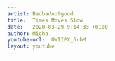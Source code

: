 ```yaml
---
artist: Badbadnotgood
title:  Times Moves Slow
date:   2020-03-29 9:14:33 +0100
author: Micha
youtube-url:  UWIIPX_5rbM
layout: youtube
---
```

